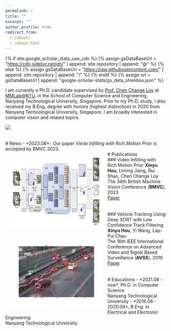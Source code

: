 ```yaml
---
permalink: /
title: ""
excerpt: ""
author_profile: true
redirect_from: 
  - /about/
  - /about.html
---
```


{% if site.google_scholar_stats_use_cdn %}
{% assign gsDataBaseUrl = "https://cdn.jsdelivr.net/gh/" | append: site.repository | append: "@" %}
{% else %}
{% assign gsDataBaseUrl = "https://raw.githubusercontent.com/" | append: site.repository | append: "/" %}
{% endif %}
{% assign url = gsDataBaseUrl | append: "google-scholar-stats/gs_data_shieldsio.json" %}

<span class='anchor' id='about-me'></span>

I am currently a Ph.D. candidate supervised by <a href="https://www.mmlab-ntu.com/person/ccloy/">Prof. Chen Change Loy</a> at <a href="https://www.mmlab-ntu.com/"> MMLab@NTU</a>, in the School of Computer Science and Engineering, Nanyang Technological University, Singapore. Prior to my Ph.D. study, I also received my B.Eng. degree with honors (highest distinction) in 2020 from Nanyang Technological University, Singapore. I am broadly interested in computer vision and related topics.

<a href='https://scholar.google.com/citations?user=90lIt2QAAAAJ'><img src="https://img.shields.io/endpoint?url={{ url | url_encode }}&logo=Google%20Scholar&labelColor=f6f6f6&color=9cf&style=flat&label=citations"></a>


<br />
# News
- *2023.08*: &nbsp;Our paper <i>Viedo Infilling with Rich Motion Prior</i> is accepted by BMVC 2023. 


<br />
# Publications 

<img style="float: left; margin:5px 10px" src="images/virmp.jpg" width="300" height="240">
<br />
### Video Infilling with Rich Motion Prior
<strong>Xinyu Hou</strong>, Liming Jiang, Rui Shao, Chen Change Loy<br />
The 34th British Machine Vision Conference (<strong>BMVC</strong>), 2023<br />
<a href="">Paper</a>
<br />
<br />

<img style="float: left; margin:5px 10px" src="images/dslcf.jpg" width="300" height="240">
<br />
### Vehicle Tracking Using Deep SORT with Low Confidence Track Filtering
<strong>Xinyu Hou</strong>, Yi Wang, Lap-Pui Chau<br />
The 16th IEEE International Conference on Advanced Video and Signal Based Surveillance (<strong>AVSS</strong>), 2019<br />
<a href="https://ieeexplore.ieee.org/abstract/document/8909903">Paper</a>
<br />
<br />


<br />
# Educations
- *2021.08 - now*, Ph.D. in Computer Science <br /> Nanyang Technological University
- *2016.08 - 2020.06*, B.Eng. in Electrical and Electronic Engineering  <br /> Nanyang Technological University
<br />
